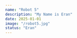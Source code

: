 ```yaml
---
name: "Robot 5"
description: "My Name is Eran"
date: 2025-01-01
image: "/robot5.jpg"
status: "Eran"
---
```

